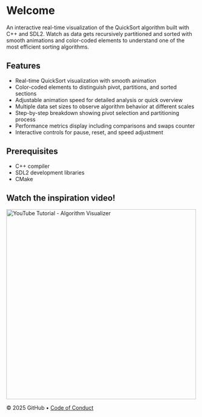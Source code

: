 # Welcome
An interactive real-time visualization of the QuickSort algorithm built with C++ and SDL2. Watch as data gets recursively partitioned and sorted with smooth animations and color-coded elements to understand one of the most efficient sorting algorithms.

## Features

- Real-time QuickSort visualization with smooth animation</li>
- Color-coded elements to distinguish pivot, partitions, and sorted sections</li>
- Adjustable animation speed for detailed analysis or quick overview</li>
- Multiple data set sizes to observe algorithm behavior at different scales</li>
- Step-by-step breakdown showing pivot selection and partitioning process</li>
- Performance metrics display including comparisons and swaps counter</li>
- Interactive controls for pause, reset, and speed adjustment</li>


## Prerequisites

- C++ compiler</li>
- SDL2 development libraries</li>
- CMake</li>


## Watch the inspiration video!

<a href="https://www.youtube.com/watch?v=kPRA0W1kECg" target="_blank">
  <img src="https://img.youtube.com/vi/kPRA0W1kECg/maxresdefault.jpg" width="500" alt="YouTube Tutorial - Algorithm Visualizer"/>
</a>


&copy; 2025 GitHub &bull; [Code of Conduct](https://www.contributor-covenant.org/version/2/1/code_of_conduct/code_of_conduct.md)

